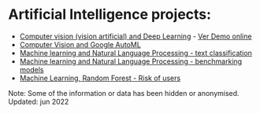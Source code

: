 # Artificial Intelligence projects:


- [Computer vision (vision artificial) and Deep Learning](https://github.com/italofarve/projects/blob/main/Object_detection_computer_vision_vision_artificial.ipynb) - [Ver Demo online](https://drive.google.com/file/d/1JyMr0XxBdtFnkGAlD3yoS9JsNS9QEzcD/view?usp=sharing)
- [Computer Vision and Google AutoML](https://github.com/italofarve/projects/blob/main/Google_Automl_vision_artificial.ipynb)
- [Machine learning and Natural Language Processing - text classification]( https://github.com/italofarve/projects/blob/main/natural_language_processing_text_classification.ipynb)
- [Machine learning and Natural Language Processing - benchmarking models](https://github.com/italofarve/projects/blob/main/otros_modelos_nlp.ipynb)
- [Machine Learning, Random Forest - Risk of users](https://github.com/italofarve/projects/blob/main/Random_Forest_Risk_of_users_.ipynb)


Note: Some of the information or data has been hidden or anonymised.
Updated: jun 2022
